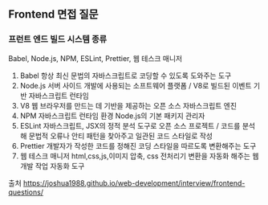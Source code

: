 ## Frontend 면접 질문

### 프런트 엔드 빌드 시스템 종류
Babel, Node.js, NPM, ESLint, Prettier, 웹 테스크 매니저 
1. Babel
항상 최신 문법의 자바스크립트로 코딩할 수 있도록 도와주는 도구
2. Node.js
서버 사이드 개발에 사용되는 소프트웨어 플랫폼 / V8로 빌드된 이벤트 기반 자바스크립트 런타임
3. V8
웹 브라우저를 만드는 데 기반을 제공하는 오픈 소스 자바스크립트 엔진
4. NPM
자바스크립트 런타임 환경 Node.js의 기본 패키지 관리자
5. ESLint
자바스크립트, JSX의 정적 분석 도구로 오픈 소스 프로젝트 / 코드를 분석해 문법적 오류나 안티 패턴을 찾아주고 일관된 코드 스타일로 작성
6. Prettier
개발자가 작성한 코드를 정해진 코딩 스타일을 따르도록 변환해주는 도구
7. 웹 테스크 매니저
html,css,js,이미지 압축, css 전처리기 변환을 자동화 해주는 웹 개발 작업 자동화 도구


출처 https://joshua1988.github.io/web-development/interview/frontend-questions/
